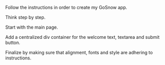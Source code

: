 Follow the instructions in order to create my GoSnow app.

Think step by step.

Start with the main page.

Add a centralized div container for the welcome text, textarea and submit button.

Finalize by making sure that alignment, fonts and style are adhering to instructions.
